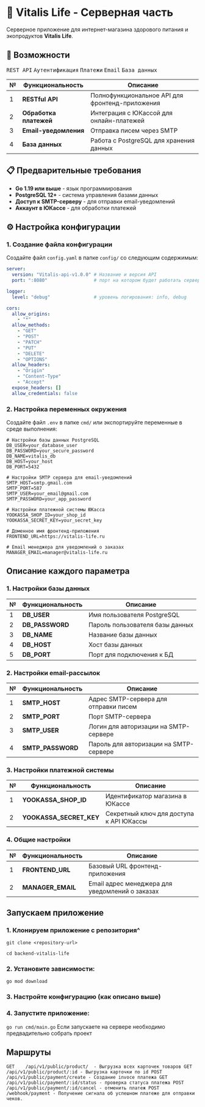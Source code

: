 # 🌿 Vitalis Life - Серверная часть

Серверное приложение для интернет-магазина здорового питания и экопродуктов **Vitalis Life**.

## 🚀 Возможности

<kbd>REST API</kbd> <kbd>Аутентификация</kbd> <kbd>Платежи</kbd> <kbd>Email</kbd> <kbd>База данных</kbd>

| № | Функциональность | Описание |
|---|------------------|----------|
| 1 | **RESTful API** | Полнофункциональное API для фронтенд-приложения |
| 2 | **Обработка платежей** | Интеграция с ЮКассой для онлайн-платежей |
| 3 | **Email-уведомления** | Отправка писем через SMTP |
| 4 | **База данных** | Работа с PostgreSQL для хранения данных |

## 📋 Предварительные требования

- **Go 1.19 или выше** - язык программирования
- **PostgreSQL 12+** - система управления базами данных
- **Доступ к SMTP-серверу** - для отправки email-уведомлений
- **Аккаунт в ЮКассе** - для обработки платежей

## ⚙️ Настройка конфигурации

### 1. Создание файла конфигурации

Создайте файл `config.yaml` в папке `config/` со следующим содержимым:

```yaml
server:
  version: "Vitalis-api-v1.0.0" # Название и версия API
  port: ":8080"                 # порт на котором будет работать сервер

logger:
  level: "debug"                # уровень логирования: info, debug

cors:
  allow_origins:
    - "*"
  allow_methods:
    - "GET"
    - "POST"
    - "PATCH"
    - "PUT"
    - "DELETE"
    - "OPTIONS"
  allow_headers:
    - "Origin"
    - "Content-Type"
    - "Accept"
  expose_headers: []
  allow_credentials: false
```

### 2. Настройка переменных окружения
Создайте файл `.env` в папке `cmd/` или экспортируйте переменные в среде выполнения:

```env
# Настройки базы данных PostgreSQL
DB_USER=your_database_user
DB_PASSWORD=your_secure_password
DB_NAME=vitalis_db
DB_HOST=your_host
DB_PORT=5432

# Настройки SMTP сервера для email-уведомлений
SMTP_HOST=smtp.gmail.com
SMTP_PORT=587
SMTP_USER=your_email@gmail.com
SMTP_PASSWORD=your_app_password

# Настройки платежной системы ЮКасса
YOOKASSA_SHOP_ID=your_shop_id
YOOKASSA_SECRET_KEY=your_secret_key

# Доменное имя фронтенд-приложения
FRONTEND_URL=https://vitalis-life.ru

# Email менеджера для уведомлений о заказах
MANAGER_EMAIL=manager@vitalis-life.ru
```
## Описание каждого параметра
### 1. Настройки базы данных
| № | Функциональность | Описание |
|---|------------------|----------|
| 1 | **DB_USER** | Имя пользователя PostgreSQL |
| 2 | **DB_PASSWORD** | Пароль пользователя базы данных	 |
| 3 | **DB_NAME** | Название базы данных |
| 4 | **DB_HOST** | Хост базы данных |
| 5 | **DB_PORT** | Порт для подключения к БД |

### 2. Настройки email-рассылок
| № | Функциональность | Описание |
|---|------------------|----------|
| 1 | **SMTP_HOST** | Адрес SMTP-сервера для отправки писем |
| 2 | **SMTP_PORT** | Порт SMTP-сервера	 |
| 3 | **SMTP_USER** | Логин для авторизации на SMTP-сервере	 |
| 4 | **SMTP_PASSWORD** | Пароль для авторизации на SMTP-сервере |

### 3. Настройки платежной системы
| № | Функциональность | Описание |
|---|------------------|----------|
| 1 | **YOOKASSA_SHOP_ID** | Идентификатор магазина в ЮКассе	 |
| 2 | **YOOKASSA_SECRET_KEY** | Секретный ключ для доступа к API ЮКассы |

### 4. Общие настройки
| № | Функциональность | Описание |
|---|------------------|----------|
| 1 | **FRONTEND_URL** | Базовый URL фронтенд-приложения |
| 2 | **MANAGER_EMAIL** | Email адрес менеджера для уведомлений о заказах	|

## Запускаем приложение
### 1. Клонируем приложение с репозитория^
`git clone <repository-url>`

`cd backend-vitalis-life`

### 2. Установите зависимости:
`go mod download`

### 3. Настройте конфигурацию (как описано выше)

### 4. Запустите приложение:
`go run cmd/main.go`
Если запускаете на сервере необходимо предвадительно собрать проект

## Маршруты

`GET    /api/v1/public/product/  - Выгрузка всех карточек товаров
GET    /api/v1/public/product/:id - Выгрузка карточки по id
POST   /api/v1/public/payment/create - Создание invoce платежа
GET    /api/v1/public/payment/:id/status - проверка статуса платежа
POST   /api/v1/public/payment/:id/cancel - отменить платеж
POST   /webhook/payment - Получение сигнала об успешном платеже для отправки чеков.`

